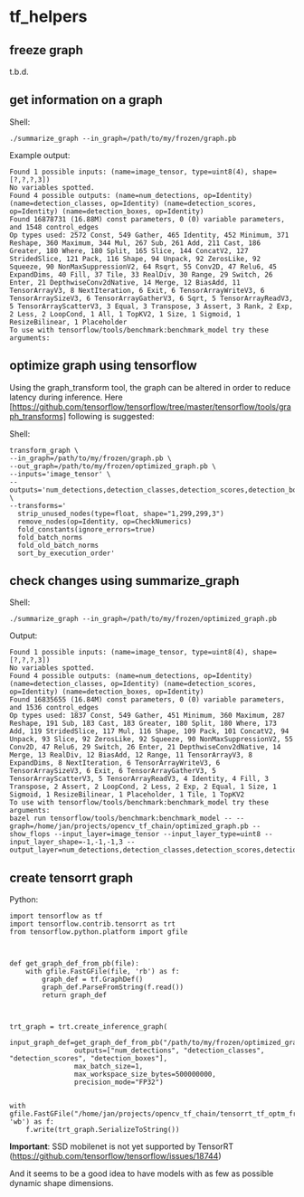 # tf_helpers

## freeze graph

t.b.d.


## get information on a graph

Shell:
```
./summarize_graph --in_graph=/path/to/my/frozen/graph.pb
```

Example output:
```
Found 1 possible inputs: (name=image_tensor, type=uint8(4), shape=[?,?,?,3])
No variables spotted.
Found 4 possible outputs: (name=num_detections, op=Identity) (name=detection_classes, op=Identity) (name=detection_scores, op=Identity) (name=detection_boxes, op=Identity)
Found 16878731 (16.88M) const parameters, 0 (0) variable parameters, and 1548 control_edges
Op types used: 2572 Const, 549 Gather, 465 Identity, 452 Minimum, 371 Reshape, 360 Maximum, 344 Mul, 267 Sub, 261 Add, 211 Cast, 186 Greater, 180 Where, 180 Split, 165 Slice, 144 ConcatV2, 127 StridedSlice, 121 Pack, 116 Shape, 94 Unpack, 92 ZerosLike, 92 Squeeze, 90 NonMaxSuppressionV2, 64 Rsqrt, 55 Conv2D, 47 Relu6, 45 ExpandDims, 40 Fill, 37 Tile, 33 RealDiv, 30 Range, 29 Switch, 26 Enter, 21 DepthwiseConv2dNative, 14 Merge, 12 BiasAdd, 11 TensorArrayV3, 8 NextIteration, 6 Exit, 6 TensorArrayWriteV3, 6 TensorArraySizeV3, 6 TensorArrayGatherV3, 6 Sqrt, 5 TensorArrayReadV3, 5 TensorArrayScatterV3, 3 Equal, 3 Transpose, 3 Assert, 3 Rank, 2 Exp, 2 Less, 2 LoopCond, 1 All, 1 TopKV2, 1 Size, 1 Sigmoid, 1 ResizeBilinear, 1 Placeholder
To use with tensorflow/tools/benchmark:benchmark_model try these arguments:
```

## optimize graph using tensorflow

Using the graph_transform tool, the graph can be altered in order to reduce latency during inference. Here
[https://github.com/tensorflow/tensorflow/tree/master/tensorflow/tools/graph_transforms] following
is suggested:

Shell:

```
transform_graph \
--in_graph=/path/to/my/frozen/graph.pb \
--out_graph=/path/to/my/frozen/optimized_graph.pb \
--inputs='image_tensor' \
--outputs='num_detections,detection_classes,detection_scores,detection_boxes' \
--transforms='
  strip_unused_nodes(type=float, shape="1,299,299,3")
  remove_nodes(op=Identity, op=CheckNumerics)
  fold_constants(ignore_errors=true)
  fold_batch_norms
  fold_old_batch_norms
  sort_by_execution_order'
```

## check changes using summarize_graph

Shell:
```
./summarize_graph --in_graph=/path/to/my/frozen/optimized_graph.pb
```

Output:
```
Found 1 possible inputs: (name=image_tensor, type=uint8(4), shape=[?,?,?,3])
No variables spotted.
Found 4 possible outputs: (name=num_detections, op=Identity) (name=detection_classes, op=Identity) (name=detection_scores, op=Identity) (name=detection_boxes, op=Identity)
Found 16835655 (16.84M) const parameters, 0 (0) variable parameters, and 1536 control_edges
Op types used: 1837 Const, 549 Gather, 451 Minimum, 360 Maximum, 287 Reshape, 191 Sub, 183 Cast, 183 Greater, 180 Split, 180 Where, 173 Add, 119 StridedSlice, 117 Mul, 116 Shape, 109 Pack, 101 ConcatV2, 94 Unpack, 93 Slice, 92 ZerosLike, 92 Squeeze, 90 NonMaxSuppressionV2, 55 Conv2D, 47 Relu6, 29 Switch, 26 Enter, 21 DepthwiseConv2dNative, 14 Merge, 13 RealDiv, 12 BiasAdd, 12 Range, 11 TensorArrayV3, 8 ExpandDims, 8 NextIteration, 6 TensorArrayWriteV3, 6 TensorArraySizeV3, 6 Exit, 6 TensorArrayGatherV3, 5 TensorArrayScatterV3, 5 TensorArrayReadV3, 4 Identity, 4 Fill, 3 Transpose, 2 Assert, 2 LoopCond, 2 Less, 2 Exp, 2 Equal, 1 Size, 1 Sigmoid, 1 ResizeBilinear, 1 Placeholder, 1 Tile, 1 TopKV2
To use with tensorflow/tools/benchmark:benchmark_model try these arguments:
bazel run tensorflow/tools/benchmark:benchmark_model -- --graph=/home/jan/projects/opencv_tf_chain/optimized_graph.pb --show_flops --input_layer=image_tensor --input_layer_type=uint8 --input_layer_shape=-1,-1,-1,3 --output_layer=num_detections,detection_classes,detection_scores,detection_boxes
```

## create tensorrt graph

Python:
```
import tensorflow as tf
import tensorflow.contrib.tensorrt as trt
from tensorflow.python.platform import gfile



def get_graph_def_from_pb(file):
    with gfile.FastGFile(file, 'rb') as f:
        graph_def = tf.GraphDef()
        graph_def.ParseFromString(f.read())
        return graph_def



trt_graph = trt.create_inference_graph(
                input_graph_def=get_graph_def_from_pb("/path/to/my/frozen/optimized_graph.pb"),
                outputs=["num_detections", "detection_classes", "detection_scores", "detection_boxes"],
                max_batch_size=1,
                max_workspace_size_bytes=500000000,
                precision_mode="FP32")


with gfile.FastGFile("/home/jan/projects/opencv_tf_chain/tensorrt_tf_optm_frozen_graph.pb", 'wb') as f:
    f.write(trt_graph.SerializeToString())
```

**Important**: SSD mobilenet is not yet supported by TensorRT (https://github.com/tensorflow/tensorflow/issues/18744)

And it seems to be a good idea to have models with as few as possible dynamic shape dimensions.
